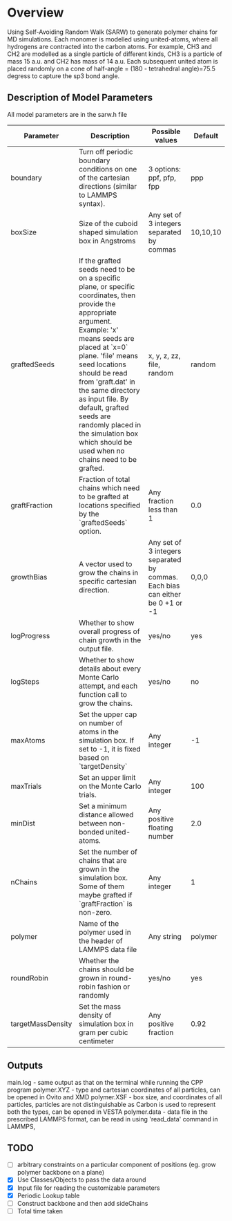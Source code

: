 # Overview

Using Self-Avoiding Random Walk (SARW) to generate polymer chains for MD simulations.
Each monomer is modelled using united-atoms, where all hydrogens are contracted into the carbon atoms.  For example, CH3 and CH2 are modelled as a single particle of different kinds, CH3 is a particle of mass 15 a.u. and CH2 has mass of 14 a.u.
Each subsequent united atom is placed randomly on a cone of half-angle = (180 - tetrahedral angle)=75.5 degress to capture the sp3 bond angle.

## Description of Model Parameters

All model parameters are in the sarw.h file

<table>
	<thead>
		<th>Parameter</th>
		<th>Description</th>
		<th>Possible values</th>
		<th>Default</th>
	</thead>
	<tr>
		<td>boundary</td>
		<td>Turn off periodic boundary conditions on one of the cartesian directions (similar to LAMMPS syntax).</td>
		<td>3 options: ppf, pfp, fpp</td>
		<td>ppp</td>
	</tr>
	<tr>
		<td>boxSize</td>
		<td>Size of the cuboid shaped simulation box in Angstroms</td>
		<td>Any set of 3 integers separated by commas</td>
		<td>10,10,10</td>
	</tr>
	<tr>
		<td>graftedSeeds</td>
		<td>If the grafted seeds need to be on a specific plane, or specific coordinates, then provide the appropriate argument. Example: 'x' means seeds are placed at `x=0` plane. 'file' means seed locations should be read from 'graft.dat' in the same directory as input file. By default, grafted seeds are randomly placed in the simulation box which should be used when no chains need to be grafted.</td>
		<td>x, y, z, zz, file, random</td>
		<td>random</td>
	</tr>
	<tr>
		<td>graftFraction</td>
		<td>Fraction of total chains which need to be grafted at locations specified by the `graftedSeeds` option.</td>
		<td>Any fraction less than 1</td>
		<td>0.0</td>
	</tr>
	<tr>
		<td>growthBias</td>
		<td>A vector used to grow the chains in specific cartesian direction.</td>
		<td>Any set of 3 integers separated by commas. Each bias can either be 0 +1 or -1</td>
		<td>0,0,0</td>
	</tr>
	<tr>
		<td>logProgress</td>
		<td>Whether to show overall progress of chain growth in the output file.</td>
		<td>yes/no</td>
		<td>yes</td>
	</tr>
	<tr>
		<td>logSteps</td>
		<td>Whether to show details about every Monte Carlo attempt, and each function call to grow the chains.</td>
		<td>yes/no</td>
		<td>no</td>
	</tr>
	<tr>
		<td>maxAtoms</td>
		<td>Set the upper cap on number of atoms in the simulation box. If set to -1, it is fixed based on `targetDensity`</td>
		<td>Any integer</td>
		<td>-1</td>
	</tr>
	<tr>
		<td>maxTrials</td>
		<td>Set an upper limit on the Monte Carlo trials.</td>
		<td>Any integer</td>
		<td>100</td>
	</tr>
	<tr>
		<td>minDist</td>
		<td>Set a minimum distance allowed between non-bonded united-atoms.</td>
		<td>Any positive floating number</td>
		<td>2.0</td>
	</tr>
	<tr>
		<td>nChains</td>
		<td>Set the number of chains that are grown in the simulation box. Some of them maybe grafted if `graftFraction` is non-zero.</td>
		<td>Any integer</td>
		<td>1</td>
	</tr>
	<tr>
		<td>polymer</td>
		<td>Name of the polymer used in the header of LAMMPS data file</td>
		<td>Any string</td>
		<td>polymer</td>
	</tr>
	<tr>
		<td>roundRobin</td>
		<td>Whether the chains should be grown in round-robin fashion or randomly</td>
		<td>yes/no</td>
		<td>yes</td>
	</tr>
	<tr>
		<td>targetMassDensity</td>
		<td>Set the mass density of simulation box in gram per cubic centimeter</td>
		<td>Any positive fraction</td>
		<td>0.92</td>
	</tr>

</table>

## Outputs
main.log	- same output as that on the terminal while running the CPP program
polymer.XYZ 	- type and cartesian coordinates of all particles, can be opened in Ovito and XMD
polymer.XSF	- box size, and coordinates of all particles, particles are not distinguishable as Carbon is used to represent both the types, can be opened in VESTA
polymer.data	- data file in the prescribed LAMMPS format, can be read in using 'read_data' command in LAMMPS,

## TODO

- [ ] arbitrary constraints on a particular component of positions (eg. grow polymer backbone on a plane)
- [x] Use Classes/Objects to pass the data around
- [x] Input file for reading the customizable parameters
- [x] Periodic Lookup table
- [ ] Construct backbone and then add sideChains
- [ ] Total time taken
